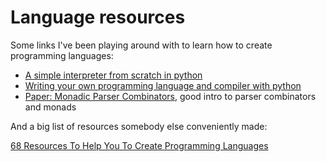 # Language resources

Some links I've been playing around with to learn how to create programming languages:

- [A simple interpreter from scratch in python](http://www.jayconrod.com/posts/40/a-simple-interpreter-from-scratch-in-python-part-4)
- [Writing your own programming language and compiler with python](https://blog.usejournal.com/writing-your-own-programming-language-and-compiler-with-python-a468970ae6df)
- [Paper: Monadic Parser Combinators](http://www.cs.nott.ac.uk/~pszgmh/monparsing.pdf), good intro to parser combinators and monads

And a big list of resources somebody else conveniently made:

[68 Resources To Help You To Create Programming Languages](https://tomassetti.me/resources-create-programming-languages/)
